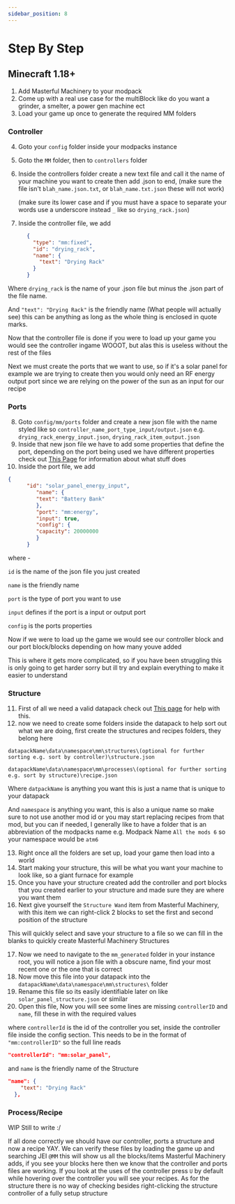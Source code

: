 ```yaml
---
sidebar_position: 8
---
```


# Step By Step


## Minecraft 1.18+
1. Add Masterful Machinery to your modpack
2. Come up with a real use case for the multiBlock like do you want a grinder, a smelter, a power gen machine ect
3. Load your game up once to generate the required MM folders

### Controller
4. Goto your `config` folder inside your modpacks instance
5. Goto the `MM` folder, then to `controllers` folder
6. Inside the controllers folder create a new text file and call it the name of your machine you want to create then add .json to end,
   (make sure the file isn't `blah_name.json.txt`, or `blah_name.txt.json` these will not work)

   (make sure its lower case and if you must have a space to separate your words use a underscore instead `_` like so `drying_rack.json`)
7. Inside the controller file, we add
```json
      {
        "type": "mm:fixed",
        "id": "drying_rack",
        "name": {
          "text": "Drying Rack"
        }
      }
```
Where `drying_rack` is the name of your .json file but minus the .json part of the file name.

And `"text": "Drying Rack"` is the friendly name (What people will actually see) this can be anything as long as the whole thing is enclosed in quote marks.

Now that the controller file is done if you were to load up your game you would see the controller ingame WOOOT, but alas this is useless without the rest of the files

Next we must create the ports that we want to use, so if it's a solar panel for example we are trying to create then you would only need an RF energy output port since we are relying on the power of the sun as an input for our recipe

### Ports
8. Goto `config/mm/ports` folder and create a new json file with the name styled like so `controller_name_port_type_input/output.json` e.g. `drying_rack_energy_input.json`, `drying_rack_item_output.json`
9. Inside that new json file we have to add some properties that define the port, depending on the port being used we have different properties check out [This Page](./config/ports/) for information about what stuff does
10. Inside the port file, we add
```json
{
      "id": "solar_panel_energy_input",
         "name": {
         "text": "Battery Bank"
         },
         "port": "mm:energy",
         "input": true,
         "config": {
         "capacity": 20000000
         }
      }
```
where - 

`id` is the name of the json file you just created

`name` is the friendly name

`port` is the type of port you want to use

`input` defines if the port is a input or output port

`config` is the ports properties

Now if we were to load up the game we would see our controller block and our port block/blocks depending on how many youve added

This is where it gets more complicated, so if you have been struggling this is only going to get harder sorry but ill try and explain everything to make it easier to understand

### Structure
11. First of all we need a valid datapack check out [This page](./datapack/) for help with this.
12. now we need to create some folders inside the datapack to help sort out what we are doing, first create the structures and recipes folders, they belong here

`datapackName\data\namespace\mm\structures\(optional for further sorting e.g. sort by controller)\structure.json`

`datapackName\data\namespace\mm\processes\(optional for further sorting e.g. sort by structure)\recipe.json`

Where `datpackName` is anything you want this is just a name that is unique to your datapack

And `namespace` is anything you want, this is also a unique name so make sure to not use another mod id or you may start replacing recipes from that mod, but you can if needed, I generally like to have a folder that is an abbreviation of the modpacks name e.g. Modpack Name `All the mods 6` so your namespace would be `atm6`

13. Right once all the folders are set up, load your game then load into a world
14. Start making your structure, this will be what you want your machine to look like, so a giant furnace for example
15. Once you have your structure created add the controller and port blocks that you created earlier to your structure and made sure they are where you want them
16. Next give yourself the `Structure Wand` item from Masterful Machinery, with this item we can right-click 2 blocks to set the first and second position of the structure

This will quickly select and save your structure to a file so we can fill in the blanks to quickly create Masterful Machinery Structures

17. Now we need to navigate to the `mm_generated` folder in your instance root, you will notice a json file with a obscure name, find your most recent one or the one that is correct
18. Now move this file into your datapack into the `datapackName\data\namespace\mm\structures\` folder
19. Rename this file so its easily identifiable later on like `solar_panel_structure.json` or similar
20. Open this file, Now you will see some lines are missing `controllerID` and `name`, fill these in with the required values

where `controllerId` is the id of the controller you set, inside the controller file inside the config section. This needs to be in the format of `"mm:controllerID"` so the full line reads 
```json
"controllerId": "mm:solar_panel",
```

and `name` is the friendly name of the Structure
```json
"name": {
    "text": "Drying Rack"
  },
```

### Process/Recipe

WIP Still to write :/

If all done correctly we should have our controller, ports a structure and now a recipe YAY.
We can verify these files by loading the game up and searching JEI `@MM` this will show us all the blocks/items Masterful Machinery adds, if you see your blocks here then we know that the controller and ports files are working.
If you look at the uses of the controller press `U` by default while hovering over the controller you will see your recipes.
As for the structure there is no way of checking besides right-clicking the structure controller of a fully setup structure